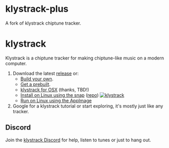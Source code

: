 # klystrack-plus

A fork of klystrack chiptune tracker.

# klystrack

Klystrack is a chiptune tracker for making chiptune-like music on a modern computer.

1. Download the latest [release](https://github.com/kometbomb/klystrack/releases) or: 
    - [Build your own](https://github.com/kometbomb/klystrack/wiki/HowToCompile).
    - [Get a prebuilt](https://repology.org/metapackage/klystrack/versions).
    - [klystrack for OSX](https://plugins.ro/klystrack/) (thanks, TBD!)
    - [Install on Linux using the snap](https://snapcraft.io/klystrack) ([repo](https://github.com/kometbomb/klystrack-snap)) [![klystrack](https://snapcraft.io/klystrack/badge.svg)](https://snapcraft.io/klystrack)
    - [Run on Linux using the AppImage](http://sid.ethz.ch/appimage/Klystrack-x86_64.AppImage)
2. Google for a klystrack tutorial or start exploring, it's mostly just like any tracker.

## Discord

Join the [klystrack Discord](https://discord.gg/udba7HG) for help, listen to tunes or just to hang out.
